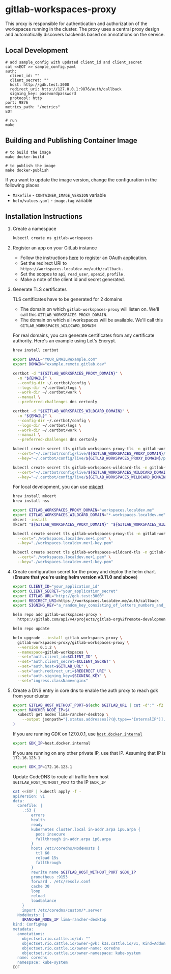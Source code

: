 # gitlab-workspaces-proxy

This proxy is responsible for authentication and authorization of the workspaces running in the cluster.
The proxy uses a central proxy design and automatically discovers backends based on annotations on the service.

## Local Development

```shell
# add sample_config with updated client_id and client_secret
cat <<EOT >> sample_config.yaml
auth:
  client_id: ""
  client_secret: ""
  host: http://gdk.test:3000
  redirect_uri: http://127.0.0.1:9876/auth/callback
  signing_key: passwordpassword
  protocol: http
port: 9876
metrics_path: "/metrics"
EOT

# run
make
```

## Building and Publishing Container Image

```shell
# to build the image
make docker-build

# to publish the image
make docker-publish
```

If you want to update the image version, change the configuration in the following places
- `Makefile` - `CONTAINER_IMAGE_VERSION` variable
- `helm/values.yaml` - `image.tag` variable

## Installation Instructions

1. Create a namespace

    ```sh
    kubectl create ns gitlab-workspaces
    ```

1. Register an app on your GitLab instance

    - Follow the instructions [here](https://docs.gitlab.com/ee/integration/oauth_provider.html) to register an OAuth application.
    - Set the redirect URI to `https://workspaces.localdev.me/auth/callback` .
    - Set the scopes to `api`, `read_user`, `openid`, `profile` .
    - Make a note of the client id and secret generated.

1. Generate TLS certificates

    TLS certificates have to be generated for 2 domains
    - The domain on which `gitlab-workspaces-proxy` will listen on. We'll call this `GITLAB_WORKSPACES_PROXY_DOMAIN`.
    - The domain on which all workspaces will be available. We'll call this `GITLAB_WORKSPACES_WILDCARD_DOMAIN`

    For real domains, you can generate certificates from any certificate authority. Here's an example using Let's Encrypt.
    ```sh
    brew install certbot

    export EMAIL="YOUR_EMAIL@example.com"
    export DOMAIN="example.remote.gitlab.dev"

    certbot -d "${GITLAB_WORKSPACES_PROXY_DOMAIN}" \
      -m "${EMAIL}" \
      --config-dir ~/.certbot/config \
      --logs-dir ~/.certbot/logs \
      --work-dir ~/.certbot/work \
      --manual \
      --preferred-challenges dns certonly

    certbot -d "${GITLAB_WORKSPACES_WILDCARD_DOMAIN}" \
      -m "${EMAIL}" \
      --config-dir ~/.certbot/config \
      --logs-dir ~/.certbot/logs \
      --work-dir ~/.certbot/work \
      --manual \
      --preferred-challenges dns certonly
    
    kubectl create secret tls gitlab-workspaces-proxy-tls -n gitlab-workspaces \
      --cert="~/.certbot/config/live/${GITLAB_WORKSPACES_PROXY_DOMAIN}/fullchain.pem" \
      --key="~/.certbot/config/live/${GITLAB_WORKSPACES_PROXY_DOMAIN}/privkey.pem"
    
    kubectl create secret tls gitlab-workspaces-wildcard-tls -n gitlab-workspaces \
      --cert="~/.certbot/config/live/${GITLAB_WORKSPACES_WILDCARD_DOMAIN}/fullchain.pem" \
      --key="~/.certbot/config/live/${GITLAB_WORKSPACES_WILDCARD_DOMAIN}/privkey.pem"
    ```

    For local development, you can use [mkcert](https://github.com/FiloSottile/mkcert)
    ```sh
    brew install mkcert
    brew install nss

    export GITLAB_WORKSPACES_PROXY_DOMAIN="workspaces.localdev.me"
    export GITLAB_WORKSPACES_WILDCARD_DOMAIN="*.workspaces.localdev.me"
    mkcert -install
    mkcert "${GITLAB_WORKSPACES_PROXY_DOMAIN}" "${GITLAB_WORKSPACES_WILDCARD_DOMAIN}"

    kubectl create secret tls gitlab-workspaces-proxy-tls -n gitlab-workspaces \
      --cert="./workspaces.localdev.me+1.pem" \
      --key="./workspaces.localdev.me+1-key.pem"
    
    kubectl create secret tls gitlab-workspaces-wildcard-tls -n gitlab-workspaces \
      --cert="./workspaces.localdev.me+1.pem" \
      --key="./workspaces.localdev.me+1-key.pem"
    ```

1. Create configuration secret for the proxy and deploy the helm chart. (**Ensure that you're using helm version v3.11.0 and above**)

    ```sh
    export CLIENT_ID="your_application_id"
    export CLIENT_SECRET="your_application_secret"
    export GITLAB_URL="http://gdk.test:3000"
    export REDIRECT_URI=https://workspaces.localdev.me/auth/callback
    export SIGNING_KEY="a_random_key_consisting_of_letters_numbers_and_special_chars"

    helm repo add gitlab-workspaces-proxy \
      https://gitlab.com/api/v4/projects/gitlab-org%2fremote-development%2fgitlab-workspaces-proxy/packages/helm/devel

    helm repo update

    helm upgrade --install gitlab-workspaces-proxy \
      gitlab-workspaces-proxy/gitlab-workspaces-proxy \
      --version 0.1.2 \
      --namespace=gitlab-workspaces \
      --set="auth.client_id=$CLIENT_ID" \
      --set="auth.client_secret=$CLIENT_SECRET" \
      --set="auth.host=$GITLAB_URL" \
      --set="auth.redirect_uri=$REDIRECT_URI" \
      --set="auth.signing_key=$SIGNING_KEY" \
      --set="ingress.className=nginx"
    ```

1. Create a DNS entry in core dns to enable the auth proxy to reach gdk from your cluster

    ```sh
    export GITLAB_HOST_WITHOUT_PORT=$(echo $GITLAB_URL | cut -d":" -f2 | cut -d "/" -f3)
    export RANCHER_NODE_IP=$(
      kubectl get nodes lima-rancher-desktop \
        --output jsonpath="{.status.addresses[?(@.type=='InternalIP')].address}"
    )
    ```

    If you are running GDK on 127.0.0.1, use [`host.docker.internal`](https://github.com/rancher-sandbox/rancher-desktop/issues/3686#issuecomment-1379539298)

    ```sh
    export GDK_IP=host.docker.internal
    ```

    If you are running on any other private IP, use that IP. Assuming that IP is `172.16.123.1`

    ```sh
    export GDK_IP=172.16.123.1
    ```

    Update CodeDNS to route all traffic from host `$GITLAB_HOST_WITHOUT_PORT` to the IP `$GDK_IP`

    ```sh
    cat <<EOF | kubectl apply -f -
    apiVersion: v1
    data:
      Corefile: |
        .:53 {
            errors
            health
            ready
            kubernetes cluster.local in-addr.arpa ip6.arpa {
              pods insecure
              fallthrough in-addr.arpa ip6.arpa
            }
            hosts /etc/coredns/NodeHosts {
              ttl 60
              reload 15s
              fallthrough
            }
            rewrite name $GITLAB_HOST_WITHOUT_PORT $GDK_IP
            prometheus :9153
            forward . /etc/resolv.conf
            cache 30
            loop
            reload
            loadbalance
        }
        import /etc/coredns/custom/*.server
      NodeHosts: |
        $RANCHER_NODE_IP lima-rancher-desktop
    kind: ConfigMap
    metadata:
      annotations:
        objectset.rio.cattle.io/id: ""
        objectset.rio.cattle.io/owner-gvk: k3s.cattle.io/v1, Kind=Addon
        objectset.rio.cattle.io/owner-name: coredns
        objectset.rio.cattle.io/owner-namespace: kube-system
      name: coredns
      namespace: kube-system
    EOF
    ```
